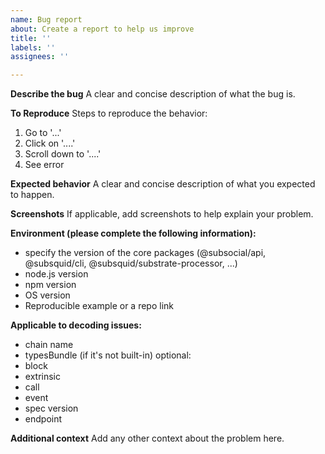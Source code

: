 ```yaml
---
name: Bug report
about: Create a report to help us improve
title: ''
labels: ''
assignees: ''

---
```


**Describe the bug**
A clear and concise description of what the bug is.

**To Reproduce**
Steps to reproduce the behavior:
1. Go to '...'
2. Click on '....'
3. Scroll down to '....'
4. See error

**Expected behavior**
A clear and concise description of what you expected to happen.

**Screenshots**
If applicable, add screenshots to help explain your problem.

**Environment (please complete the following information):**
 - specify the version of the core packages (@subsocial/api, @subsquid/cli, @subsquid/substrate-processor, ...)
 - node.js version
 - npm version
 - OS version
 - Reproducible example or a repo link

**Applicable to decoding issues:**
 - chain name
 - typesBundle (if it's not built-in)
optional:
 - block
 - extrinsic
 - call
 - event
 - spec version
 - endpoint

**Additional context**
Add any other context about the problem here.
